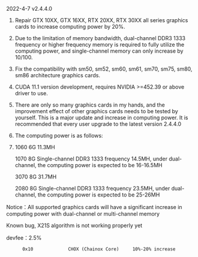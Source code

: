 2022-4-7  v2.4.4.0
1. Repair GTX 10XX, GTX 16XX, RTX 20XX, RTX 30XX all series graphics cards to increase computing power by 20%.
2. Due to the limitation of memory bandwidth, dual-channel DDR3 1333 frequency or higher frequency memory is required to fully utilize the computing power, and single-channel memory can only increase by 10/100.
3. Fix the compatibility with sm50, sm52, sm60, sm61, sm70, sm75, sm80, sm86 architecture graphics cards.
4. CUDA 11.1 version development, requires NVIDIA >=452.39 or above driver to use.
5. There are only so many graphics cards in my hands, and the improvement effect of other graphics cards needs to be tested by yourself. This is a major update and increase in computing power. It is recommended that every user upgrade to the latest version 2.4.4.0
6. The computing power is as follows:	
7. 		  
	 1060 6G  11.3MH
	 
	 1070 8G  Single-channel DDR3 1333 frequency 14.5MH, under dual-channel, the computing power is expected to be 16-16.5MH	  
	 
	 3070 8G  31.7MH
	 
	 2080 8G  Single-channel DDR3 1333 frequency 23.5MH, under dual-channel, the computing power is expected to be 25-26MH	
	 
Notice：All supported graphics cards will have a significant increase in computing power with dual-channel or multi-channel memory

Known bug, X21S algorithm is not working properly yet

devfee：2.5%

          0x10             CHOX (Chainox Core)     10%-20% increase
